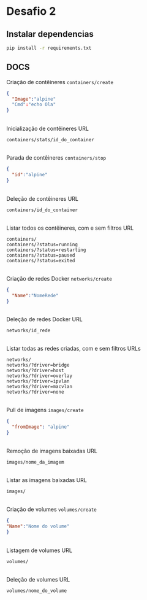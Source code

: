 # Desafio 2

## Instalar dependencias
```sh
pip install -r requirements.txt
```
## DOCS
Criação de contêineres `containers/create`
```json
{
  "Image":"alpine"
  "Cmd":"echo Ola"
}
```
\
Inicialização de contêineres URL
```
containers/stats/id_do_container
```
\
Parada de contêineres `containers/stop`
```json
{
  "id":"alpine"
}
```
\
Deleção de contêineres URL
```
containers/id_do_container
```
\
Listar todos os contêineres, com e sem filtros URL
```
containers/
containers/?status=running
containers/?status=restarting
containers/?status=paused
containers/?status=exited
```
\
Criação de redes Docker `networks/create`
```json
{
  "Name":"NomeRede"
}
```
\
Deleção de redes Docker URL
```
networks/id_rede
```
\
Listar todas as redes criadas, com e sem filtros URLs
```
networks/
networks/?driver=bridge
networks/?driver=host
networks/?driver=overlay
networks/?driver=ipvlan
networks/?driver=macvlan
networks/?driver=none
```
\
Pull de imagens `images/create`
```json
{
  "fromImage": "alpine"
}

```
\
Remoção de imagens baixadas URL
```
images/nome_da_imagem
```
\
Listar as imagens baixadas URL
```
images/
```
\
Criação de volumes `volumes/create`
```json
{
"Name":"Nome do volume"
}
```
\
Listagem de volumes URL
```
volumes/
```
\
Deleção de volumes URL
```
volumes/nome_do_volume
```
